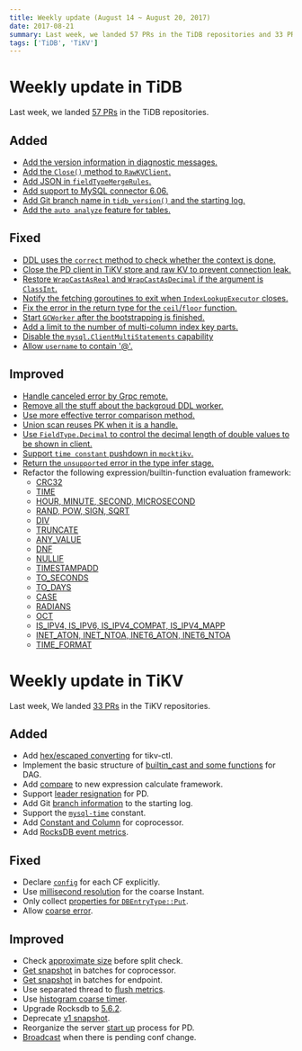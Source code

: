 ```yaml
---
title: Weekly update (August 14 ~ August 20, 2017)
date: 2017-08-21
summary: Last week, we landed 57 PRs in the TiDB repositories and 33 PRs in the TiKV repositories.
tags: ['TiDB', 'TiKV']
---
```


# Weekly update in TiDB

Last week, we landed [57 PRs](https://github.com/pingcap/tidb/pulls?utf8=%E2%9C%93&q=is%3Apr%20is%3Amerged%20merged%3A2017-08-14..2017-08-20%20) in the TiDB repositories.

## Added

* [Add the version information in diagnostic messages.](https://github.com/pingcap/tidb/pull/4218)
* [Add the `Close()` method to `RawKVClient`.](https://github.com/pingcap/tidb/pull/4194/files)
* [Add JSON in `fieldTypeMergeRules`.](https://github.com/pingcap/tidb/pull/4189)
* [Add support to MySQL connector 6.06.](https://github.com/pingcap/tidb/pull/4177)
* [Add Git branch name in `tidb_version()` and the starting log.](https://github.com/pingcap/tidb/pull/4168)
* [Add the `auto analyze` feature for tables.](https://github.com/pingcap/tidb/pull/4141)

## Fixed

* [DDL uses the `correct` method to check whether the context is done.](https://github.com/pingcap/tidb/pull/4221)
* [Close the PD client in TiKV store and raw KV to prevent connection leak.](https://github.com/pingcap/tidb/pull/4209)
* [Restore `WrapCastAsReal` and `WrapCastAsDecimal` if the argument is `ClassInt`.](https://github.com/pingcap/tidb/pull/4202)
* [Notify the fetching goroutines to exit when `IndexLookupExecutor` closes.](https://github.com/pingcap/tidb/pull/4201)
* [Fix the error in the return type for the `ceil`/`floor` function.](https://github.com/pingcap/tidb/pull/4181)
* [Start `GCWorker` after the bootstrapping is finished.](https://github.com/pingcap/tidb/pull/4167)
* [Add a limit to the number of multi-column index key parts.](https://github.com/pingcap/tidb/pull/4159)
* [Disable the `mysql.ClientMultiStatements` capability](https://github.com/pingcap/tidb/pull/4143)
* [Allow `username` to contain '@'.](https://github.com/pingcap/tidb/issues/3740)

## Improved

* [Handle canceled error by Grpc remote.](https://github.com/pingcap/tidb/pull/4237)
* [Remove all the stuff about the backgroud DDL worker.](https://github.com/pingcap/tidb/pull/4227)
* [Use more effective terror comparison method.](https://github.com/pingcap/tidb/pull/4217)
* [Union scan reuses PK when it is a handle.](https://github.com/pingcap/tidb/pull/4185)
* [Use `FieldType.Decimal` to control the decimal length of double values to be shown in client.](https://github.com/pingcap/tidb/pull/4191)
* [Support `time constant` pushdown in `mocktikv`.](https://github.com/pingcap/tidb/pull/4176)
* [Return the `unsupported` error in the type infer stage.](https://github.com/pingcap/tidb/pull/4156)
* Refactor the following expression/builtin-function evaluation framework:
  - [CRC32](https://github.com/pingcap/tidb/pull/4215)
  - [TIME](https://github.com/pingcap/tidb/pull/4192)
  - [HOUR, MINUTE, SECOND, MICROSECOND](https://github.com/pingcap/tidb/pull/4183)
  - [RAND, POW, SIGN, SQRT](https://github.com/pingcap/tidb/pull/4182)
  - [DIV](https://github.com/pingcap/tidb/pull/4180)
  - [TRUNCATE](https://github.com/pingcap/tidb/pull/4179)
  - [ANY_VALUE](https://github.com/pingcap/tidb/pull/4178)
  - [DNF](https://github.com/pingcap/tidb/pull/4174)
  - [NULLIF](https://github.com/pingcap/tidb/pull/4170)
  - [TIMESTAMPADD](https://github.com/pingcap/tidb/pull/4169)
  - [TO_SECONDS](https://github.com/pingcap/tidb/pull/4164)
  - [TO_DAYS](https://github.com/pingcap/tidb/pull/4161)
  - [CASE](https://github.com/pingcap/tidb/pull/4160)
  - [RADIANS](https://github.com/pingcap/tidb/pull/4155)
  - [OCT](https://github.com/pingcap/tidb/pull/4154)
  - [IS_IPV4, IS_IPV6, IS_IPV4_COMPAT, IS_IPV4_MAPP](https://github.com/pingcap/tidb/pull/4144)
  - [INET_ATON, INET_NTOA, INET6_ATON, INET6_NTOA](https://github.com/pingcap/tidb/pull/4130)
  - [TIME_FORMAT](https://github.com/pingcap/tidb/pull/4051)


# Weekly update in TiKV

Last week, We landed [33 PRs](https://github.com/search?utf8=%E2%9C%93&q=repo%3Apingcap%2Ftikv+repo%3Apingcap%2Fpd+is%3Apr+is%3Amerged+merged%3A2017-08-13..2017-08-19&type=Issues) in the TiKV repositories.

## Added

* Add [hex/escaped converting](https://github.com/pingcap/tikv/pull/2143) for tikv-ctl.
* Implement the basic structure of [builtin_cast and some functions](https://github.com/pingcap/tikv/pull/2144) for DAG.
* Add [compare](https://github.com/pingcap/tikv/pull/2151) to new expression calculate framework.
* Support [leader resignation](https://github.com/pingcap/pd/pull/702) for PD.
* Add Git [branch information](https://github.com/pingcap/tikv/pull/2170) to the starting log.
* Support the [`mysql-time`](https://github.com/pingcap/tikv/pull/2177) constant.
* Add [Constant and Column](https://github.com/pingcap/tikv/pull/2179) for coprocessor.
* Add [RocksDB event metrics](https://github.com/pingcap/tikv/pull/2181).

## Fixed

* Declare [`config`](https://github.com/pingcap/tikv/pull/2164) for each CF explicitly.
* Use [millisecond resolution](https://github.com/pingcap/tikv/pull/2165) for the coarse Instant.
* Only collect [properties for `DBEntryType::Put`](https://github.com/pingcap/tikv/pull/2174).
* Allow [coarse error](https://github.com/pingcap/tikv/pull/2178).

## Improved

* Check [approximate size](https://github.com/pingcap/tikv/pull/2106) before split check.
* [Get snapshot](https://github.com/pingcap/tikv/pull/2111) in batches for coprocessor.
* [Get snapshot](https://github.com/pingcap/tikv/pull/2148) in batches for endpoint.
* Use separated thread to [flush metrics](https://github.com/pingcap/tikv/pull/2120).
* Use [histogram coarse timer](https://github.com/pingcap/tikv/pull/2159).
* Upgrade Rocksdb to [5.6.2](https://github.com/pingcap/tikv/pull/2166).
* Deprecate [v1 snapshot](https://github.com/pingcap/tikv/pull/2168).
* Reorganize the server [start up](https://github.com/pingcap/pd/pull/705) process for PD.
* [Broadcast](https://github.com/pingcap/tikv/pull/2184) when there is pending conf change.
